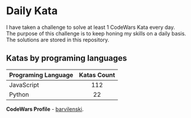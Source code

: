 # Daily Kata

I have taken a challenge to solve at least 1 CodeWars Kata every day.  
The purpose of this challenge is to keep honing my skills on a daily basis.  
The solutions are stored in this repository.

## Katas by programing languages

| Programing Language | Katas Count |
| ------------------- | :---------: |
| JavaScript          |         112 |
| Python              |          22 |


**CodeWars Profile** - [barvilenski](https://www.codewars.com/users/vbarv24).
